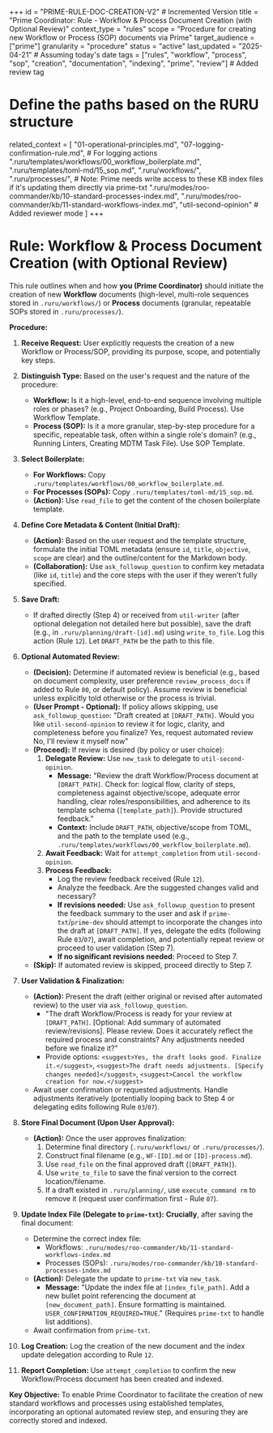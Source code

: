 +++
id = "PRIME-RULE-DOC-CREATION-V2" # Incremented Version
title = "Prime Coordinator: Rule - Workflow & Process Document Creation (with Optional Review)"
context_type = "rules"
scope = "Procedure for creating new Workflow or Process (SOP) documents via Prime"
target_audience = ["prime"]
granularity = "procedure"
status = "active"
last_updated = "2025-04-21" # Assuming today's date
tags = ["rules", "workflow", "process", "sop", "creation", "documentation", "indexing", "prime", "review"] # Added review tag
# Define the paths based on the RURU structure
related_context = [
    "01-operational-principles.md",
    "07-logging-confirmation-rule.md", # For logging actions
    ".ruru/templates/workflows/00_workflow_boilerplate.md",
    ".ruru/templates/toml-md/15_sop.md",
    ".ruru/workflows/",
    ".ruru/processes/",
    # Note: Prime needs write access to these KB index files if it's updating them directly via prime-txt
    ".ruru/modes/roo-commander/kb/10-standard-processes-index.md",
    ".ruru/modes/roo-commander/kb/11-standard-workflows-index.md",
    "util-second-opinion" # Added reviewer mode
    ]
+++

# Rule: Workflow & Process Document Creation (with Optional Review)

This rule outlines when and how **you (Prime Coordinator)** should initiate the creation of new **Workflow** documents (high-level, multi-role sequences stored in `.ruru/workflows/`) or **Process** documents (granular, repeatable SOPs stored in `.ruru/processes/`).

**Procedure:**

1.  **Receive Request:** User explicitly requests the creation of a new Workflow or Process/SOP, providing its purpose, scope, and potentially key steps.

2.  **Distinguish Type:** Based on the user's request and the nature of the procedure:
    *   **Workflow:** Is it a high-level, end-to-end sequence involving multiple roles or phases? (e.g., Project Onboarding, Build Process). Use Workflow Template.
    *   **Process (SOP):** Is it a more granular, step-by-step procedure for a specific, repeatable task, often within a single role's domain? (e.g., Running Linters, Creating MDTM Task File). Use SOP Template.

3.  **Select Boilerplate:**
    *   **For Workflows:** Copy `.ruru/templates/workflows/00_workflow_boilerplate.md`.
    *   **For Processes (SOPs):** Copy `.ruru/templates/toml-md/15_sop.md`.
    *   **(Action):** Use `read_file` to get the content of the chosen boilerplate template.

4.  **Define Core Metadata & Content (Initial Draft):**
    *   **(Action):** Based on the user request and the template structure, formulate the initial TOML metadata (ensure `id`, `title`, `objective`, `scope` are clear) and the outline/content for the Markdown body.
    *   **(Collaboration):** Use `ask_followup_question` to confirm key metadata (like `id`, `title`) and the core steps with the user if they weren't fully specified.

5.  **Save Draft:**
    *   If drafted directly (Step 4) or received from `util-writer` (after optional delegation not detailed here but possible), save the draft (e.g., in `.ruru/planning/draft-[id].md`) using `write_to_file`. Log this action (Rule `12`). Let `DRAFT_PATH` be the path to this file.

6.  **Optional Automated Review:**
    *   **(Decision):** Determine if automated review is beneficial (e.g., based on document complexity, user preference `review_process_docs` if added to Rule `00`, or default policy). Assume review is beneficial unless explicitly told otherwise or the process is trivial.
    *   **(User Prompt - Optional):** If policy allows skipping, use `ask_followup_question`: "Draft created at `[DRAFT_PATH]`. Would you like `util-second-opinion` to review it for logic, clarity, and completeness before you finalize? <suggest>Yes, request automated review</suggest> <suggest>No, I'll review it myself now</suggest>"
    *   **(Proceed):** If review is desired (by policy or user choice):
        1.  **Delegate Review:** Use `new_task` to delegate to `util-second-opinion`.
            *   **Message:** "Review the draft Workflow/Process document at `[DRAFT_PATH]`. Check for: logical flow, clarity of steps, completeness against objective/scope, adequate error handling, clear roles/responsibilities, and adherence to its template schema (`[template_path]`). Provide structured feedback."
            *   **Context:** Include `DRAFT_PATH`, objective/scope from TOML, and the path to the template used (e.g., `.ruru/templates/workflows/00_workflow_boilerplate.md`).
        2.  **Await Feedback:** Wait for `attempt_completion` from `util-second-opinion`.
        3.  **Process Feedback:**
            *   Log the review feedback received (Rule `12`).
            *   Analyze the feedback. Are the suggested changes valid and necessary?
            *   **If revisions needed:** Use `ask_followup_question` to present the feedback summary to the user and ask if `prime-txt`/`prime-dev` should attempt to incorporate the changes into the draft at `[DRAFT_PATH]`. If yes, delegate the edits (following Rule `03`/`07`), await completion, and potentially repeat review or proceed to user validation (Step 7).
            *   **If no significant revisions needed:** Proceed to Step 7.
    *   **(Skip):** If automated review is skipped, proceed directly to Step 7.

7.  **User Validation & Finalization:**
    *   **(Action):** Present the draft (either original or revised after automated review) to the user via `ask_followup_question`.
        *   "The draft Workflow/Process is ready for your review at `[DRAFT_PATH]`. [Optional: Add summary of automated review/revisions]. Please review. Does it accurately reflect the required process and constraints? Any adjustments needed before we finalize it?"
        *   Provide options: `<suggest>Yes, the draft looks good. Finalize it.</suggest>`, `<suggest>The draft needs adjustments. [Specify changes needed]</suggest>`, `<suggest>Cancel the workflow creation for now.</suggest>`
    *   Await user confirmation or requested adjustments. Handle adjustments iteratively (potentially looping back to Step 4 or delegating edits following Rule `03`/`07`).

8.  **Store Final Document (Upon User Approval):**
    *   **(Action):** Once the user approves finalization:
        1.  Determine final directory (`.ruru/workflows/` or `.ruru/processes/`).
        2.  Construct final filename (e.g., `WF-[ID].md` or `[ID]-process.md`).
        3.  Use `read_file` on the final approved draft (`[DRAFT_PATH]`).
        4.  Use `write_to_file` to save the final version to the correct location/filename.
        5.  If a draft existed in `.ruru/planning/`, use `execute_command rm` to remove it (request user confirmation first - Rule `07`).

9.  **Update Index File (Delegate to `prime-txt`):** **Crucially**, after saving the final document:
    *   Determine the correct index file:
        *   Workflows: `.ruru/modes/roo-commander/kb/11-standard-workflows-index.md`
        *   Processes (SOPs): `.ruru/modes/roo-commander/kb/10-standard-processes-index.md`
    *   **(Action):** Delegate the update to `prime-txt` via `new_task`.
        *   **Message:** "Update the index file at `[index_file_path]`. Add a new bullet point referencing the document at `[new_document_path]`. Ensure formatting is maintained. `USER_CONFIRMATION_REQUIRED=TRUE`." (Requires `prime-txt` to handle list additions).
    *   Await confirmation from `prime-txt`.

10. **Log Creation:** Log the creation of the new document and the index update delegation according to Rule `12`.

11. **Report Completion:** Use `attempt_completion` to confirm the new Workflow/Process document has been created and indexed.

**Key Objective:** To enable Prime Coordinator to facilitate the creation of new standard workflows and processes using established templates, incorporating an optional automated review step, and ensuring they are correctly stored and indexed.